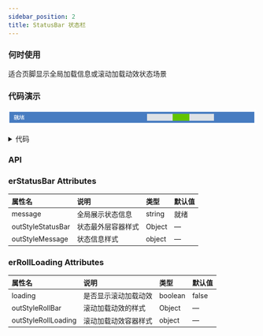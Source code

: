 ```yaml
---
sidebar_position: 2
title: StatusBar 状态栏
---
```


### 何时使用
适合页脚显示全局加载信息或滚动加载动效状态场景
### 代码演示
![statusBar demo](../../../static/img/statusBar.png)
<details>
  <summary>代码</summary>
  ```html
  <template>
     <erStatusBar>
      <erRollLoading :loading="true" :outStyleRollLoading="{'margin-right': '80px'}" />
    </erStatusBar>
  </template>
  ```
</details>

### API
### erStatusBar Attributes
|属性名|说明|类型|默认值|
|:------|:------|:------|:------|
|message|全局展示状态信息|string|就绪|
|outStyleStatusBar|状态最外层容器样式|Object|—|
|outStyleMessage|状态信息样式|object|—|

### erRollLoading Attributes
|属性名|说明|类型|默认值|
|:------|:------|:------|:------|
|loading|是否显示滚动加载动效|boolean|false|
|outStyleRollBar|滚动加载动效的样式|Object|—|
|outStyleRollLoading|滚动加载动效容器样式|object|—|